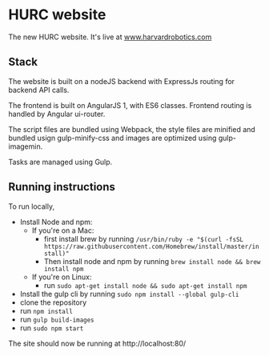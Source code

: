 # HURC website
The new HURC website. It's live at www.harvardrobotics.com

## Stack
The website is built on a nodeJS backend with ExpressJs routing for backend API calls.

The frontend is built on AngularJS 1, with ES6 classes. Frontend routing is handled by Angular ui-router.

The script files are bundled using Webpack, the style files are minified and bundled usign gulp-minify-css and images are optimized using gulp-imagemin.

Tasks are managed using Gulp.

## Running instructions

To run locally,

* Install Node and  npm:
  * If you're on a Mac:
    * first install brew by running `/usr/bin/ruby -e "$(curl -fsSL https://raw.githubusercontent.com/Homebrew/install/master/install)"`
    * Then install node and npm by running `brew install node && brew install npm`
  * If you're on Linux:
    * run `sudo apt-get install node && sudo apt-get install npm`
* Install the gulp cli by running `sudo npm install --global gulp-cli`
* clone the repository
* run `npm install`
* run `gulp build-images`
* run `sudo npm start`

The site should now be running at http://localhost:80/
